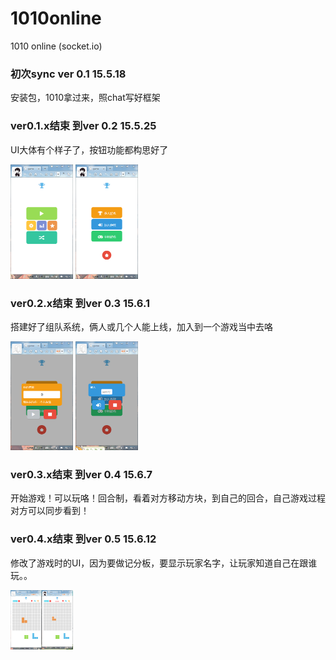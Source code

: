 # 1010online
1010 online (socket.io)
<h3>初次sync ver 0.1 15.5.18</h3>
<p>安装包，1010拿过来，照chat写好框架</p>
<h3>ver0.1.x结束 到ver 0.2 15.5.25</h3>
<p>UI大体有个样子了，按钮功能都构思好了</p>
<img src="https://github.com/wangmoumei/1010online/blob/master/log/ver0.2.jpg" width="100px">
<img src="https://github.com/wangmoumei/1010online/blob/master/log/ver0.2(1).jpg" width="100px">
<h3>ver0.2.x结束 到ver 0.3 15.6.1</h3>
<p>搭建好了组队系统，俩人或几个人能上线，加入到一个游戏当中去咯</p>
<img src="https://github.com/wangmoumei/1010online/blob/master/log/ver0.3.jpg" width="100px">
<img src="https://github.com/wangmoumei/1010online/blob/master/log/ver0.3(1).jpg" width="100px">
<h3>ver0.3.x结束 到ver 0.4 15.6.7</h3>
<p>开始游戏！可以玩咯！回合制，看着对方移动方块，到自己的回合，自己游戏过程对方可以同步看到！</p>
<h3>ver0.4.x结束 到ver 0.5 15.6.12</h3>
<p>修改了游戏时的UI，因为要做记分板，要显示玩家名字，让玩家知道自己在跟谁玩。。</p>
<img src="https://github.com/wangmoumei/1010online/blob/master/log/ver0.5.jpg" width="100px">
